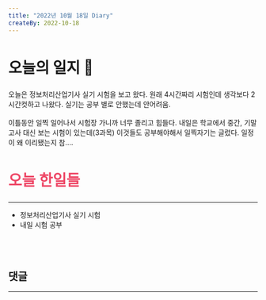 ```yaml
---
title: "2022년 10월 18일 Diary"
createBy: 2022-10-18
---
```



##  <h2 style="font-size: 30px">오늘의 일지 🎪</h2>
오늘은 정보처리산업기사 실기 시험을 보고 왔다. 원래 4시간짜리 시험인데 생각보다 2시간컷하고 나왔다. 실기는 공부 별로 안했는데 안어려움.
<br>
<br>
이틀동안 일찍 일어나서 시험장 가니까 너무 졸리고 힘들다. 내일은 학교에서 중간, 기말고사 대신 보는 시험이 있는데(3과목) 이것들도 공부해야해서 일찍자기는 글렀다. 일정이 왜 이리됐는지 참.... 



## <h2 style="color: #ee4867; font-size: 30px">오늘 한일들</h2>
--- 
- 정보처리산업기사 실기 시험
- 내일 시험 공부

<br>
<br>

## 댓글
---
<br>

<Comment />
